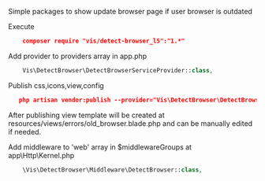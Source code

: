 Simple packages to show update browser page if user browser is outdated

Execute
```json
    composer require "vis/detect-browser_l5":"1.*"
```

Add provider to providers array in app.php
```php
    Vis\DetectBrowser\DetectBrowserServiceProvider::class,
```

Publish css,icons,view,config
```json
   php artisan vendor:publish --provider="Vis\DetectBrowser\DetectBrowserServiceProvider" --force
```
After publishing view template will be created at resources/views/errors/old_browser.blade.php and can be manually edited if needed.

Add middleware to 'web' array in $middlewareGroups at app\Http\Kernel.php
```php
    \Vis\DetectBrowser\Middleware\DetectBrowser::class,
```
